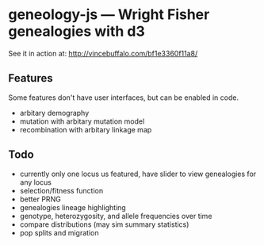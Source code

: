 # geneology-js — Wright Fisher genealogies with d3 

See it in action at: http://vincebuffalo.com/bf1e3360f11a8/

## Features

Some features don't have user interfaces, but can be enabled in code.

- arbitary demography
- mutation with arbitary mutation model
- recombination with arbitary linkage map

## Todo

- currently only one locus us featured, have slider to view genealogies for any
  locus
- selection/fitness function
- better PRNG
- genealogies lineage highlighting
- genotype, heterozygosity, and allele frequencies over time
- compare distributions (may sim summary statistics)
- pop splits and migration
